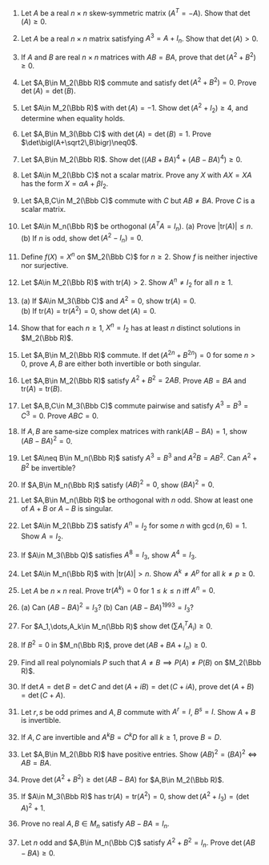 1. Let $A$ be a real $n\times n$ skew‑symmetric matrix ($A^T=-A$). Show that $\det(A)\ge0$.

2. Let $A$ be a real $n\times n$ matrix satisfying $A^3=A+I_n$. Show that $\det(A)>0$.

3. If $A$ and $B$ are real $n\times n$ matrices with $AB=BA$, prove that $\det\bigl(A^2+B^2\bigr)\ge0$.

4. Let $A,B\in M_2(\Bbb R)$ commute and satisfy $\det\bigl(A^2+B^2\bigr)=0$. Prove $\det(A)=\det(B)$.

5. Let $A\in M_2(\Bbb R)$ with $\det(A)=-1$. Show $\det\bigl(A^2+I_2\bigr)\ge4$, and determine when equality holds.

6. Let $A,B\in M_3(\Bbb C)$ with $\det(A)=\det(B)=1$. Prove $\det\bigl(A+\sqrt2\,B\bigr)\neq0$.

7. Let $A,B\in M_2(\Bbb R)$. Show $\det\bigl((AB+BA)^4+(AB-BA)^4\bigr)\ge0$.

8. Let $A\in M_2(\Bbb C)$ not a scalar matrix. Prove any $X$ with $AX=XA$ has the form $X=\alpha A+\beta I_2$.

9. Let $A,B,C\in M_2(\Bbb C)$ commute with $C$ but $AB\neq BA$. Prove $C$ is a scalar matrix.

10. Let $A\in M_n(\Bbb R)$ be orthogonal ($A^TA=I_n$). (a) Prove $|\text{tr}(A)|\le n$. (b) If $n$ is odd, show $\det(A^2-I_n)=0$.

11. Define $f(X)=X^n$ on $M_2(\Bbb C)$ for $n\ge2$. Show $f$ is neither injective nor surjective.

12. Let $A\in M_2(\Bbb R)$ with $\text{tr}(A)>2$. Show $A^n\neq I_2$ for all $n\ge1$.

13. (a) If $A\in M_3(\Bbb C)$ and $A^2=0$, show $\text{tr}(A)=0$.  
    (b) If $\text{tr}(A)=\text{tr}(A^2)=0$, show $\det(A)=0$.

14. Show that for each $n\ge1$, $X^n=I_2$ has at least $n$ distinct solutions in $M_2(\Bbb R)$.

15. Let $A,B\in M_2(\Bbb R)$ commute. If $\det\bigl(A^{2n}+B^{2n}\bigr)=0$ for some $n>0$, prove $A,B$ are either both invertible or both singular.

16. Let $A,B\in M_2(\Bbb R)$ satisfy $A^2+B^2=2AB$. Prove $AB=BA$ and $\text{tr}(A)=\text{tr}(B)$.

17. Let $A,B,C\in M_3(\Bbb C)$ commute pairwise and satisfy $A^3=B^3=C^3=0$. Prove $ABC=0$.

18. If $A,B$ are same‑size complex matrices with $\text{rank}(AB-BA)=1$, show $(AB-BA)^2=0$.

19. Let $A\neq B\in M_n(\Bbb R)$ satisfy $A^3=B^3$ and $A^2B=AB^2$. Can $A^2+B^2$ be invertible?

20. If $A,B\in M_n(\Bbb R)$ satisfy $(AB)^2=0$, show $(BA)^2=0$.

21. Let $A,B\in M_n(\Bbb R)$ be orthogonal with $n$ odd. Show at least one of $A+B$ or $A-B$ is singular.

22. Let $A\in M_2(\Bbb Z)$ satisfy $A^n=I_2$ for some $n$ with $\gcd(n,6)=1$. Show $A=I_2$.

23. If $A\in M_3(\Bbb Q)$ satisfies $A^8=I_3$, show $A^4=I_3$.

24. Let $A\in M_n(\Bbb R)$ with $|\text{tr}(A)|>n$. Show $A^k\neq A^p$ for all $k\neq p\ge0$.

25. Let $A$ be $n\times n$ real. Prove $\text{tr}(A^k)=0$ for $1\le k\le n$ iff $A^n=0$.

26. (a) Can $(AB-BA)^2=I_3$? (b) Can $(AB-BA)^{1993}=I_3$?

27. For $A_1,\dots,A_k\in M_n(\Bbb R)$ show $\det\bigl(\sum A_i^TA_i\bigr)\ge0$.

28. If $B^2=0$ in $M_n(\Bbb R)$, prove $\det(AB+BA+I_n)\ge0$.

29. Find all real polynomials $P$ such that $A\neq B\implies P(A)\neq P(B)$ on $M_2(\Bbb R)$.

30. If $\det A=\det B=\det C$ and $\det(A+iB)=\det(C+iA)$, prove $\det(A+B)=\det(C+A)$.

31. Let $r,s$ be odd primes and $A,B$ commute with $A^r=I$, $B^s=I$. Show $A+B$ is invertible.

32. If $A,C$ are invertible and $A^kB=C^kD$ for all $k\ge1$, prove $B=D$.

33. Let $A,B\in M_2(\Bbb R)$ have positive entries. Show $(AB)^2=(BA)^2\iff AB=BA$.

34. Prove $\det(A^2+B^2)\ge\det(AB-BA)$ for $A,B\in M_2(\Bbb R)$.

35. If $A\in M_3(\Bbb R)$ has $\text{tr}(A)=\text{tr}(A^2)=0$, show $\det(A^2+I_3)=(\det A)^2+1$.

36. Prove no real $A,B\in M_n$ satisfy $AB-BA=I_n$.

37. Let $n$ odd and $A,B\in M_n(\Bbb C)$ satisfy $A^2+B^2=I_n$. Prove $\det(AB-BA)\ge0$.
